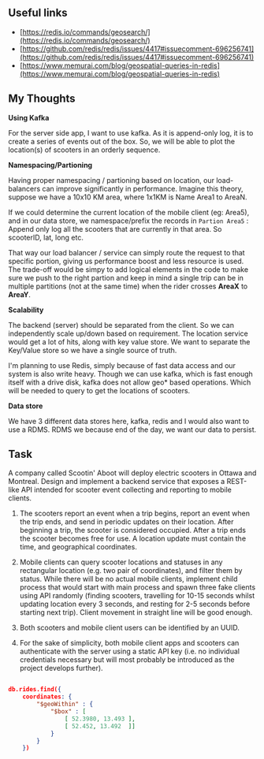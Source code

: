 ## Useful links
- [https://redis.io/commands/geosearch/](https://redis.io/commands/geosearch/)
- [https://github.com/redis/redis/issues/4417#issuecomment-696256741](https://github.com/redis/redis/issues/4417#issuecomment-696256741)
- [https://www.memurai.com/blog/geospatial-queries-in-redis](https://www.memurai.com/blog/geospatial-queries-in-redis)

## My Thoughts 
**Using Kafka**

For the server side app, I want to use kafka. As it is append-only log, it is to create a series of events out of the box. So, we will be able to plot the location(s) of scooters in an orderly sequence.

**Namespacing/Partioning**

Having proper namespacing / partioning based on location, our load-balancers can improve significantly in performance. Imagine this theory, suppose we have a 10x10 KM area, where 1x1KM is Name Area1 to AreaN. 

If we could determine the current location of the mobile client (eg: Area5), and in our data store, we namespace/prefix the records in `Partion Area5` : Append only log all the scooters that are currently in that area. So scooterID, lat, long etc. 

That way our load balancer / service can simply route the request to that specific portion, giving us performance boost and less resource is used. The trade-off would be simpy to add logical elements in the code to make sure we push to the right partion and keep in mind a single trip can be in multiple partitions (not at the same time) when the rider crosses **AreaX** to **AreaY**. 


**Scalability**

The backend (server) should be separated from the client. So we can independently scale up/down based on requirement. The location service would get a lot of hits, along with key value store. We want to separate the Key/Value store so we have a single source of truth.

I'm planning to use Redis, simply because of fast data access and our system is also write heavy. Though we can use kafka, which is fast enough itself with a drive disk, kafka does not allow geo* based operations. Which will be needed to query to get the locations of scooters.

**Data store**

We have 3 different data stores here, kafka, redis and I would also want to use a RDMS. RDMS we because end of the day, we want our data to persist.

## Task
A company called Scootin' Aboot will deploy electric scooters in Ottawa and
Montreal. Design and implement a backend service that exposes a REST-like
API intended for scooter event collecting and reporting to mobile clients.

1. The scooters report an event when a trip begins, report an event when the
trip ends, and send in periodic updates on their location. After beginning a
trip, the scooter is considered occupied. After a trip ends the scooter
becomes free for use. A location update must contain the time, and
geographical coordinates.

2. Mobile clients can query scooter locations and statuses in any rectangular
location (e.g. two pair of coordinates), and filter them by status. While there
will be no actual mobile clients, implement child process that would start
with main process and spawn three fake clients using API randomly (finding
scooters, travelling for 10-15 seconds whilst updating location every 3
seconds, and resting for 2-5 seconds before starting next trip). Client
movement in straight line will be good enough.

3. Both scooters and mobile client users can be identified by an UUID.

4. For the sake of simplicity, both mobile client apps and scooters can
authenticate with the server using a static API key (i.e. no individual
credentials necessary but will most probably be introduced as the project
develops further).

```json

db.rides.find({ 
    coordinates: { 
        "$geoWithin" : { 
            "$box" : [
                [ 52.3980, 13.493 ], 
                [ 52.452, 13.492  ]]
            } 
        }
    })
```
